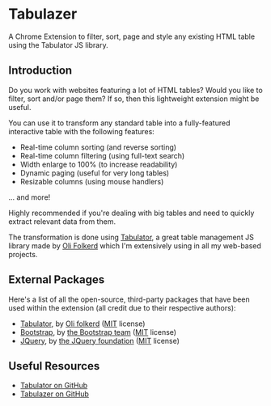 # Tabulazer
A Chrome Extension to filter, sort, page and style any existing HTML table using the Tabulator JS library.

## Introduction
Do you work with websites featuring a lot of HTML tables? Would you like to filter, sort and/or page them?  If so, then this lightweight extension might be useful. 

You can use it to transform any standard table into a fully-featured interactive table with the following features:

* Real-time column sorting (and reverse sorting)
* Real-time column filtering (using full-text search)
* Width enlarge to 100% (to increase readability)
* Dynamic paging (useful for very long tables)
* Resizable columns (using mouse handlers)

... and more!

Highly recommended if you're dealing with big tables and need to quickly extract relevant data from them.

The transformation is done using <a href="http://tabulator.info/" target="_blank">Tabulator</a>, a great table management JS library made by <a href="https://github.com/olifolkerd">Oli Folkerd</a> which I'm extensively using in all my web-based projects.

## External Packages
Here's a list of all the open-source, third-party packages that have been used within the extension (all credit due to their respective authors):
* <a href="https://github.com/olifolkerd/tabulator" target="_blank">Tabulator</a>, by <a href="https://github.com/olifolkerd/" target="_blank">Oli folkerd</a> (<a href="https://github.com/olifolkerd/tabulator/blob/master/LICENSE" target="_blank">MIT</a> license)
* <a href="https://github.com/twbs/bootstrap/" target="_blank">Bootstrap</a>, by <a href="https://getbootstrap.com/docs/4.3/about/team/" target="_blank">the Bootstrap team</a> (<a href="https://github.com/twbs/bootstrap/blob/master/LICENSE" target="_blank">MIT</a> license)
* <a href="https://github.com/jquery/jquery" target="_blank">JQuery</a>, by <a href="https://jquery.org/team/" target="_blank">the JQuery foundation</a> (<a href="https://github.com/jquery/jquery/blob/master/LICENSE.txt" target="_blank">MIT</a> license)

## Useful Resources
* <a href="https://github.com/olifolkerd/tabulator" target="_blank">Tabulator on GitHub</a>
* <a href="https://github.com/Darkseal/tabulazer" target="_blank">Tabulazer on GitHub</a>

